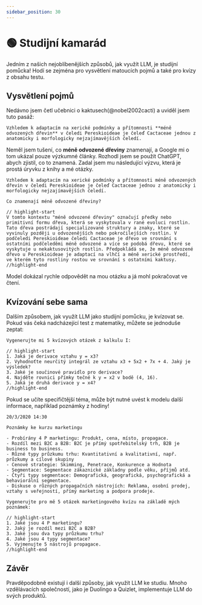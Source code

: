 ```yaml
---
sidebar_position: 30
---
```


# 🟢 Studijní kamarád

Jedním z našich nejoblíbenějších způsobů, jak využít LLM, je studijní pomůcka! Hodí se zejména pro vysvětlení matoucích pojmů a také pro kvízy z obsahu testu.

## Vysvětlení pojmů

Nedávno jsem četl učebnici o kaktusech(@nobel2002cacti) a uviděl jsem tuto pasáž:

```text
Vzhledem k adaptacím na xerické podmínky a přítomnosti **méně odvozených dřevin** v čeledi Pereskioideae je čeleď Cactaceae jednou z anatomicky i morfologicky nejzajímavějších čeledí. 
```

Neměl jsem tušení, co **méně odvozené dřeviny** znamenají, a Google mi o tom ukázal pouze výzkumné články. Rozhodl jsem se použít ChatGPT, abych zjistil, co to znamená. Zadal jsem mu následující výzvu, která je prostá úryvku z knihy a mé otázky.

```text
Vzhledem k adaptacím na xerické podmínky a přítomnosti méně odvozených dřevin v čeledi Pereskioideae je čeleď Cactaceae jednou z anatomicky i morfologicky nejzajímavějších čeledí. 

Co znamenají méně odvozené dřeviny?

// highlight-start
V tomto kontextu "méně odvozené dřeviny" označují předky nebo primitivní formu dřeva, která se vyskytovala v rané evoluci rostlin. Tato dřeva postrádají specializované struktury a znaky, které se vyvinuly později u odvozenějších nebo pokročilejších rostlin. V podčeledi Pereskioideae čeledi Cactaceae je dřevo ve srovnání s ostatními podčeleděmi méně odvozené a více se podobá dřevu, které se vyskytuje u nekaktusovitých rostlin. Předpokládá se, že méně odvozené dřevo u Pereskioideae je adaptací na vlhčí a méně xerické prostředí, ve kterém tyto rostliny rostou ve srovnání s ostatními kaktusy.
//highlight-end
```

Model dokázal rychle odpovědět na mou otázku a já mohl pokračovat ve čtení.

## Kvízování sebe sama

Dalším způsobem, jak využít LLM jako studijní pomůcku, je kvízovat se. Pokud vás čeká nadcházející test z matematiky, můžete se jednoduše zeptat:

```text
Vygenerujte mi 5 kvízových otázek z kalkulu I:

// highlight-start
1. Jaká je derivace vztahu y = x3?
2. Vyhodnoťte neurčitý integrál ze vztahu x3 + 5x2 + 7x + 4. Jaký je výsledek?
3. Jaké je součinové pravidlo pro derivace?
4. Najděte rovnici přímky tečné k y = x2 v bodě (4, 16).
5. Jaká je druhá derivace y = x4?
//highlight-end
```

Pokud se učíte specifičtější téma, může být nutné uvést k modelu další informace, například poznámky z hodiny!

```text
20/3/2020 14:30

Poznámky ke kurzu marketingu

- Probírány 4 P marketingu: Produkt, cena, místo, propagace.
- Rozdíl mezi B2C a B2B: B2C je přímý spotřebitelský trh, B2B je business to business.
- Různé typy průzkumu trhu: Kvantitativní a kvalitativní, např. průzkumy a cílové skupiny
- Cenové strategie: Skimming, Penetrace, Konkurence a Hodnota
- Segmentace: Segmentace zákaznické základny podle věku, příjmů atd.
- Čtyři typy segmentace: Demografická, geografická, psychografická a behaviorální segmentace.
- Diskuse o různých propagačních nástrojích: Reklama, osobní prodej, vztahy s veřejností, přímý marketing a podpora prodeje.

Vygenerujte pro mě 5 otázek marketingového kvízu na základě mých poznámek:

// highlight-start
1. Jaké jsou 4 P marketingu?
2. Jaký je rozdíl mezi B2C a B2B?
3. Jaké jsou dva typy průzkumu trhu?
4. Jaké jsou 4 typy segmentace?
5. Vyjmenujte 5 nástrojů propagace.
//highlight-end
```

## Závěr

Pravděpodobně existují i další způsoby, jak využít LLM ke studiu. Mnoho vzdělávacích společností, jako je Duolingo a Quizlet, implementuje LLM do svých produktů.